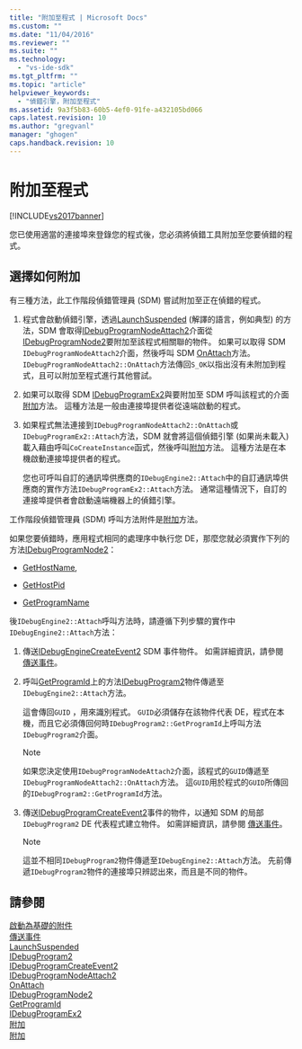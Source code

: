 ```yaml
---
title: "附加至程式 | Microsoft Docs"
ms.custom: ""
ms.date: "11/04/2016"
ms.reviewer: ""
ms.suite: ""
ms.technology: 
  - "vs-ide-sdk"
ms.tgt_pltfrm: ""
ms.topic: "article"
helpviewer_keywords: 
  - "偵錯引擎，附加至程式"
ms.assetid: 9a3f5b83-60b5-4ef0-91fe-a432105bd066
caps.latest.revision: 10
ms.author: "gregvanl"
manager: "ghogen"
caps.handback.revision: 10
---
```

# 附加至程式
[!INCLUDE[vs2017banner](../../code-quality/includes/vs2017banner.md)]

您已使用適當的連接埠來登錄您的程式後，您必須將偵錯工具附加至您要偵錯的程式。  
  
## 選擇如何附加  
 有三種方法，此工作階段偵錯管理員 \(SDM\) 嘗試附加至正在偵錯的程式。  
  
1.  程式會啟動偵錯引擎，透過[LaunchSuspended](../../extensibility/debugger/reference/idebugenginelaunch2-launchsuspended.md) \(解譯的語言，例如典型\) 的方法，SDM 會取得[IDebugProgramNodeAttach2](../../extensibility/debugger/reference/idebugprogramnodeattach2.md)介面從[IDebugProgramNode2](../../extensibility/debugger/reference/idebugprogramnode2.md)要附加至該程式相關聯的物件。  如果可以取得 SDM `IDebugProgramNodeAttach2`介面，然後呼叫 SDM [OnAttach](../../extensibility/debugger/reference/idebugprogramnodeattach2-onattach.md)方法。  `IDebugProgramNodeAttach2::OnAttach`方法傳回`S_OK`以指出沒有未附加到程式，且可以附加至程式進行其他嘗試。  
  
2.  如果可以取得 SDM [IDebugProgramEx2](../../extensibility/debugger/reference/idebugprogramex2.md)與要附加至 SDM 呼叫該程式的介面[附加](../../extensibility/debugger/reference/idebugprogramex2-attach.md)方法。  這種方法是一般由連接埠提供者從遠端啟動的程式。  
  
3.  如果程式無法連接到`IDebugProgramNodeAttach2::OnAttach`或`IDebugProgramEx2::Attach`方法，SDM 就會將這個偵錯引擎 \(如果尚未載入\) 載入藉由呼叫`CoCreateInstance`函式，然後呼叫[附加](../../extensibility/debugger/reference/idebugengine2-attach.md)方法。  這種方法是在本機啟動連接埠提供者的程式。  
  
     您也可呼叫自訂的通訊埠供應商的`IDebugEngine2::Attach`中的自訂通訊埠供應商的實作方法`IDebugProgramEx2::Attach`方法。  通常這種情況下，自訂的連接埠提供者會啟動遠端機器上的偵錯引擎。  
  
 工作階段偵錯管理員 \(SDM\) 呼叫方法附件是[附加](../../extensibility/debugger/reference/idebugengine2-attach.md)方法。  
  
 如果您要偵錯時，應用程式相同的處理序中執行您 DE，那麼您就必須實作下列的方法[IDebugProgramNode2](../../extensibility/debugger/reference/idebugprogramnode2.md)：  
  
-   [GetHostName](../../extensibility/debugger/reference/idebugprogramnode2-gethostname.md),  
  
-   [GetHostPid](../../extensibility/debugger/reference/idebugprogramnode2-gethostpid.md)  
  
-   [GetProgramName](../../extensibility/debugger/reference/idebugprogramnode2-getprogramname.md)  
  
 後`IDebugEngine2::Attach`呼叫方法時，請遵循下列步驟的實作中`IDebugEngine2::Attach`方法：  
  
1.  傳送[IDebugEngineCreateEvent2](../../extensibility/debugger/reference/idebugenginecreateevent2.md) SDM 事件物件。  如需詳細資訊，請參閱 [傳送事件](../../extensibility/debugger/sending-events.md)。  
  
2.  呼叫[GetProgramId](../../extensibility/debugger/reference/idebugprogram2-getprogramid.md)上的方法[IDebugProgram2](../../extensibility/debugger/reference/idebugprogram2.md)物件傳遞至`IDebugEngine2::Attach`方法。  
  
     這會傳回`GUID` ，用來識別程式。  `GUID`必須儲存在該物件代表 DE，程式在本機，而且它必須傳回何時`IDebugProgram2::GetProgramId`上呼叫方法`IDebugProgram2`介面。  
  
    > [!NOTE]
    >  如果您決定使用`IDebugProgramNodeAttach2`介面，該程式的`GUID`傳遞至`IDebugProgramNodeAttach2::OnAttach`方法。  這`GUID`用於程式的`GUID`所傳回的`IDebugProgram2::GetProgramId`方法。  
  
3.  傳送[IDebugProgramCreateEvent2](../../extensibility/debugger/reference/idebugprogramcreateevent2.md)事件的物件，以通知 SDM 的局部`IDebugProgram2` DE 代表程式建立物件。  如需詳細資訊，請參閱 [傳送事件](../../extensibility/debugger/sending-events.md)。  
  
    > [!NOTE]
    >  這並不相同`IDebugProgram2`物件傳遞至`IDebugEngine2::Attach`方法。  先前傳遞`IDebugProgram2`物件的連接埠只辨認出來，而且是不同的物件。  
  
## 請參閱  
 [啟動為基礎的附件](../../extensibility/debugger/launch-based-attachment.md)   
 [傳送事件](../../extensibility/debugger/sending-events.md)   
 [LaunchSuspended](../../extensibility/debugger/reference/idebugenginelaunch2-launchsuspended.md)   
 [IDebugProgram2](../../extensibility/debugger/reference/idebugprogram2.md)   
 [IDebugProgramCreateEvent2](../../extensibility/debugger/reference/idebugprogramcreateevent2.md)   
 [IDebugProgramNodeAttach2](../../extensibility/debugger/reference/idebugprogramnodeattach2.md)   
 [OnAttach](../../extensibility/debugger/reference/idebugprogramnodeattach2-onattach.md)   
 [IDebugProgramNode2](../../extensibility/debugger/reference/idebugprogramnode2.md)   
 [GetProgramId](../../extensibility/debugger/reference/idebugprogram2-getprogramid.md)   
 [IDebugProgramEx2](../../extensibility/debugger/reference/idebugprogramex2.md)   
 [附加](../../extensibility/debugger/reference/idebugprogramex2-attach.md)   
 [附加](../../extensibility/debugger/reference/idebugengine2-attach.md)